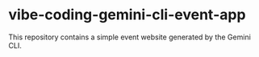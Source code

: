 # vibe-coding-gemini-cli-event-app

This repository contains a simple event website generated by the Gemini CLI.